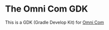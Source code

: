 The Omni Com GDK
===
This is a GDK (Gradle Develop Kit) for [Omni Com](https://github.com/Sob1234509876/Omni-com)